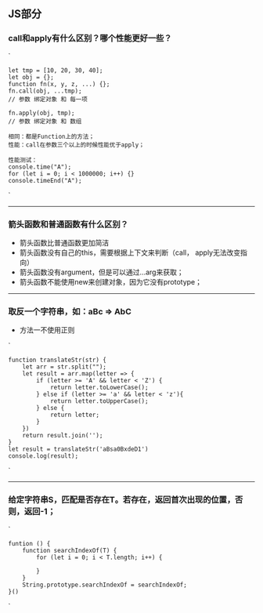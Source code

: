## JS部分
### call和apply有什么区别？哪个性能更好一些？
`

    let tmp = [10, 20, 30, 40];
    let obj = {};
    function fn(x, y, z, ...) {};
    fn.call(obj, ...tmp); 
    // 参数 绑定对象 和 每一项

    fn.apply(obj, tmp);
    // 参数 绑定对象 和 数组

    相同：都是Function上的方法；
    性能：call在参数三个以上的时候性能优于apply；
    
    性能测试：
    console.time("A");
    for (let i = 0; i < 1000000; i++) {}
    console.timeEnd("A");

`

---

### 箭头函数和普通函数有什么区别？
+ 箭头函数比普通函数更加简洁
+ 箭头函数没有自己的this，需要根据上下文来判断（call， apply无法改变指向）
+ 箭头函数没有argument，但是可以通过...arg来获取；
+ 箭头函数不能使用new来创建对象，因为它没有prototype；

---
### 取反一个字符串，如：aBc => AbC
+ 方法一不使用正则

`

    function translateStr(str) {
        let arr = str.split("");
        let result = arr.map(letter => {
            if (letter >= 'A' && letter < 'Z') {
                return letter.toLowerCase();
            } else if (letter >= 'a' && letter < 'z'){
                return letter.toUpperCase();
            } else {
                return letter;
            }
        })
        return result.join('');
    }
    let result = translateStr('aBsa0BxdeD1')
    console.log(result);

`

---
### 给定字符串S，匹配是否存在T。若存在，返回首次出现的位置，否则，返回-1；
`
  
    funtion () {
        function searchIndexOf(T) {
            for (let i = 0; i < T.length; i++) {
                
            }
        }
        String.prototype.searchIndexOf = searchIndexOf;
    }()


`
